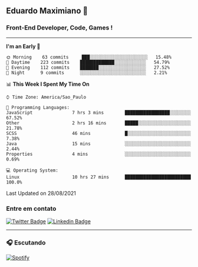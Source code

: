 ## Eduardo Maximiano 👋

### Front-End Developer, Code, Games !

---

<!--START_SECTION:waka-->
**I'm an Early 🐤** 

```text
🌞 Morning    63 commits     ███░░░░░░░░░░░░░░░░░░░░░░   15.48% 
🌆 Daytime    223 commits    █████████████░░░░░░░░░░░░   54.79% 
🌃 Evening    112 commits    ███████░░░░░░░░░░░░░░░░░░   27.52% 
🌙 Night      9 commits      ░░░░░░░░░░░░░░░░░░░░░░░░░   2.21%

```


📊 **This Week I Spent My Time On** 

```text
⌚︎ Time Zone: America/Sao_Paulo

💬 Programming Languages: 
JavaScript               7 hrs 3 mins        █████████████████░░░░░░░░   67.52% 
Other                    2 hrs 16 mins       █████░░░░░░░░░░░░░░░░░░░░   21.78% 
SCSS                     46 mins             █░░░░░░░░░░░░░░░░░░░░░░░░   7.38% 
Java                     15 mins             ░░░░░░░░░░░░░░░░░░░░░░░░░   2.44% 
Properties               4 mins              ░░░░░░░░░░░░░░░░░░░░░░░░░   0.69%

💻 Operating System: 
Linux                    10 hrs 27 mins      █████████████████████████   100.0%

```


 Last Updated on 28/08/2021
<!--END_SECTION:waka-->

### Entre em contato

[![Twitter Badge](https://img.shields.io/badge/-@edmaxi-1ca0f1?style=flat-square&labelColor=1ca0f1&logo=twitter&logoColor=white&link=https://twitter.com/edmaxi)](https://twitter.com/edmaxi)
[![Linkedin Badge](https://img.shields.io/badge/-Eduardo_Maximiano-0077B5?style=flat-square&logo=Linkedin&logoColor=white&link=https://www.linkedin.com/in/maximiano-eduardo)](https://www.linkedin.com/in/maximiano-eduardo)

---

### 🎧 Escutando
[![Spotify](https://novatorem-sandy.vercel.app/api/spotify)](https://open.spotify.com/user/comgigo)
